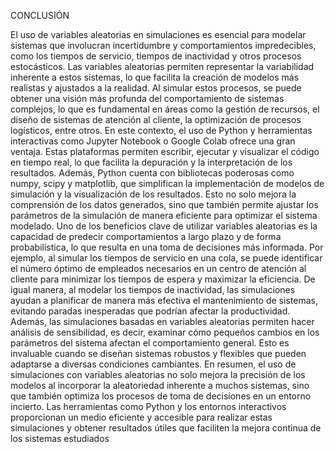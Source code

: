 CONCLUSIÓN

El uso de variables aleatorias en simulaciones es esencial para modelar sistemas que involucran incertidumbre y comportamientos impredecibles, como los tiempos de servicio, tiempos de inactividad y otros procesos estocásticos. 
Las variables aleatorias permiten representar la variabilidad inherente a estos sistemas, lo que facilita la creación de modelos más realistas y ajustados a la realidad. 
Al simular estos procesos, se puede obtener una visión más profunda del comportamiento de sistemas complejos, lo que es fundamental en áreas como la gestión de recursos, el diseño de sistemas de atención al cliente, la optimización de procesos logísticos, entre otros.
En este contexto, el uso de Python y herramientas interactivas como Jupyter Notebook o Google Colab ofrece una gran ventaja. 
Estas plataformas permiten escribir, ejecutar y visualizar el código en tiempo real, lo que facilita la depuración y la interpretación de los resultados. 
Además, Python cuenta con bibliotecas poderosas como numpy, scipy y matplotlib, que simplifican la implementación de modelos de simulación y la visualización de los resultados. 
Esto no solo mejora la comprensión de los datos generados, sino que también permite ajustar los parámetros de la simulación de manera eficiente para optimizar el sistema modelado.
Uno de los beneficios clave de utilizar variables aleatorias es la capacidad de predecir comportamientos a largo plazo y de forma probabilística, lo que resulta en una toma de decisiones más informada. 
Por ejemplo, al simular los tiempos de servicio en una cola, se puede identificar el número óptimo de empleados necesarios en un centro de atención al cliente para minimizar los tiempos de espera y maximizar la eficiencia. 
De igual manera, al modelar los tiempos de inactividad, las simulaciones ayudan a planificar de manera más efectiva el mantenimiento de sistemas, evitando paradas inesperadas que podrían afectar la productividad.
Además, las simulaciones basadas en variables aleatorias permiten hacer análisis de sensibilidad, es decir, examinar cómo pequeños cambios en los parámetros del sistema afectan el comportamiento general. 
Esto es invaluable cuando se diseñan sistemas robustos y flexibles que pueden adaptarse a diversas condiciones cambiantes.
En resumen, el uso de simulaciones con variables aleatorias no solo mejora la precisión de los modelos al incorporar la aleatoriedad inherente a muchos sistemas, sino que también optimiza los procesos de toma de decisiones en un entorno incierto. 
Las herramientas como Python y los entornos interactivos proporcionan un medio eficiente y accesible para realizar estas simulaciones y obtener resultados útiles que faciliten la mejora continua de los sistemas estudiados
